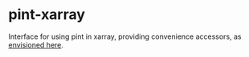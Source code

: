 # pint-xarray
Interface for using pint in xarray, providing convenience accessors, as [envisioned here](https://github.com/hgrecco/pint/issues/849).
